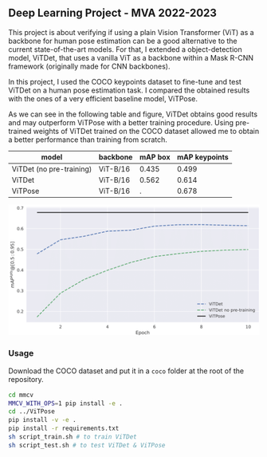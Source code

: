 ## Deep Learning Project - MVA 2022-2023

This project is about verifying if using a plain Vision Transformer (ViT) as a backbone for human pose estimation
can be a good alternative to the current state-of-the-art models.
For that, I extended a object-detection model, ViTDet, that uses a vanilla ViT as a backbone within a Mask R-CNN
framework (originally made for CNN backbones). 

In this project, I used the COCO keypoints dataset to fine-tune and test ViTDet on a human pose estimation task.
I compared the obtained results with the ones of a very efficient baseline model, ViTPose.

As we can see in the following table and figure, ViTDet obtains good results and may outperform ViTPose
with a better training procedure. Using pre-trained weights of ViTDet trained on the COCO dataset allowed me to
obtain a better performance than training from scratch.

| model | backbone | mAP box | mAP keypoints |
|   --- |      --- |     --- |           --- |
| ViTDet (no pre-training) | ViT-B/16 | 0.435 | 0.499 |
| ViTDet | ViT-B/16 | 0.562 | 0.614 |
| ViTPose | ViT-B/16 | . | 0.678 |


![](figures/mAPs_all_models.png)

### Usage
Download the COCO dataset and put it in a `coco` folder at the root of the repository.

```bash
cd mmcv
MMCV_WITH_OPS=1 pip install -e .
cd ../ViTPose
pip install -v -e .
pip install -r requirements.txt
sh script_train.sh # to train ViTDet
sh script_test.sh # to test ViTDet & ViTPose
```
